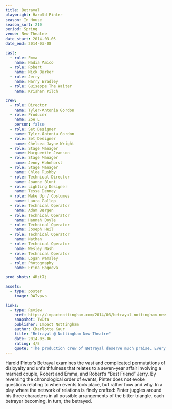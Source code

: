 ```yaml
---
title: Betrayal
playwright: Harold Pinter
season: In House
season_sort: 210
period: Spring
venue: New Theatre
date_start: 2014-03-05
date_end: 2014-03-08

cast:
  - role: Emma
    name: Nadia Amico
  - role: Robert
    name: Nick Barker
  - role: Jerry
    name: Harry Bradley
  - role: Guiseppe The Waiter
    name: Krishan Pilch

crew:
  - role: Director
    name: Tyler-Antonia Gordon
  - role: Producer
    name: Zoe L
    person: false
  - role: Set Designer
    name: Tyler-Antonia Gordon
  - role: Set Designer
    name: Chelsea Jayne Wright
  - role: Stage Manager
    name: Marguerite Jeanson
  - role: Stage Manager
    name: Jenny Kohnhorst
  - role: Stage Manager
    name: Chloe Rushby
  - role: Technical Director
    name: Joanne Blunt
  - role: Lighting Designer
    name: Tessa Denney
  - role: Make Up / Costumes
    name: Laura Gallop
  - role: Technical Operator
    name: Adam Bergen
  - role: Technical Operator
    name: Hannah Doyle
  - role: Technical Operator
    name: Joseph Heil
  - role: Technical Operator
    name: Nathan
  - role: Technical Operator
    name: Wesley Nash
  - role: Technical Operator
    name: Logan Wamsley
  - role: Photography
    name: Erina Bogoeva

prod_shots: 4Rzt7j

assets:
  - type: poster
    image: DWTvpvs

links:
  - type: Review
    href: https://impactnottingham.com/2014/03/betrayal-nottingham-new-theatre/
    snapshot: TwDta
    publisher: Impact Nottingham 
    author: Charlotte Kaur
    title: "Betrayal @ Nottingham New Theatre"
    date: 2014-03-06
    rating: 4/5
    quote: "The production crew of Betrayal deserve much praise. Every detail of the fairly minimal set served a purpose and the costume changes appropriately reflected minor changes within the characters. The set was inventively used to transport us to multiple locations, convincingly."
---
```


Harold Pinter’s Betrayal examines the vast and complicated permutations of disloyalty and unfaithfulness that relates to a seven-year affair involving a married couple, Robert and Emma, and Robert’s “Best Friend” Jerry. By reversing the chronological order of events, Pinter does not evoke questions relating to when events took place, but rather how and why. In a play where the network of relations is finely crafted: Pinter juggles around his three characters in all possible arrangements of the bitter triangle, each betrayer becoming, in turn, the betrayed.
